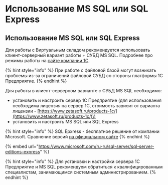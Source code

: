 # Использование MS SQL или SQL Express

## Использование MS SQL или SQL Express

Для работы с Виртуальным складом рекомендуется использовать клиент-серверный вариант работы + СУБД MS SQL. Подробнее про режимы работы на [сайте компании 1С](http://v8.1c.ru/overview/Term_000000035.htm).

{% hint style="info" %}
При работе с файловой базой могут возникать проблемы из-за ограничений файловой СУБД со стороны платформы 1С Предприятие.
{% endhint %}

Для работы в клиент-серверном варианте с СУБД MS SQL необходимо:

* установить и настроить сервер 1С Предприятие \(для использования необходима лицензия на сервер 1С, стоимость зависит от варианта лицензии - [https://www.zetasoft.ru/products-1c/](https://www.zetasoft.ru/products-1c/)\)
* установить и настроить MS SQL или SQL Express

{% hint style="info" %}
SQL Epxress - бесплатное решение от компании Microsoft. Сравнение версий [на официальном сайте](https://www.microsoft.com/ru-ru/sql-server/sql-server-2017-editions)
{% endhint %}

{% embed url="https://www.microsoft.com/ru-ru/sql-server/sql-server-editions-express" %}

{% hint style="info" %}
Для установки и настройки сервера 1С Предприятие и MS SQL рекомендуем обратиться к квалифицированным специалистам, занимающимся системным администрированием.
{% endhint %}

